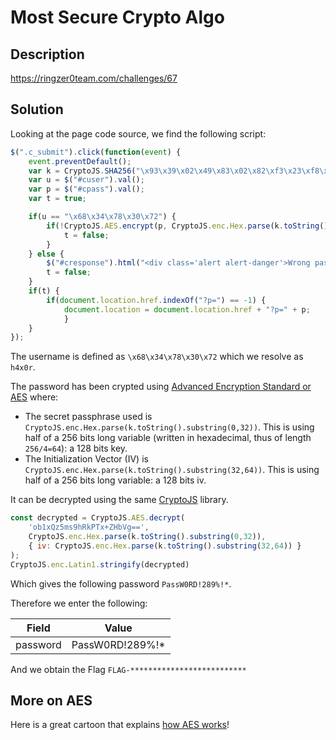 # Most Secure Crypto Algo

## Description

https://ringzer0team.com/challenges/67

## Solution

Looking at the page code source, we find the following script:
```javascript
$(".c_submit").click(function(event) {
	event.preventDefault();
	var k = CryptoJS.SHA256("\x93\x39\x02\x49\x83\x02\x82\xf3\x23\xf8\xd3\x13\x37");
	var u = $("#cuser").val();
	var p = $("#cpass").val();
	var t = true;

	if(u == "\x68\x34\x78\x30\x72") {
		if(!CryptoJS.AES.encrypt(p, CryptoJS.enc.Hex.parse(k.toString().substring(0,32)), { iv: CryptoJS.enc.Hex.parse(k.toString().substring(32,64)) }) == "ob1xQz5ms9hRkPTx+ZHbVg==") {
			t = false;
		}
	} else {
		$("#cresponse").html("<div class='alert alert-danger'>Wrong password sorry.</div>");
		t = false;
	}
	if(t) {
		if(document.location.href.indexOf("?p=") == -1) {
			document.location = document.location.href + "?p=" + p;
			}
	}
});
```

The username is defined as `\x68\x34\x78\x30\x72` which we resolve as `h4x0r`.

The password has been crypted using [Advanced Encryption Standard or AES](https://en.wikipedia.org/wiki/Advanced_Encryption_Standard) where: 

* The secret passphrase used is `CryptoJS.enc.Hex.parse(k.toString().substring(0,32))`. This is using half of a 256 bits long variable (written in hexadecimal, thus of length `256/4=64`): a 128 bits key.
* The Initialization Vector (IV) is `CryptoJS.enc.Hex.parse(k.toString().substring(32,64))`. This is using half of a 256 bits long variable: a 128 bits iv.

It can be decrypted using the same [CryptoJS](https://code.google.com/archive/p/crypto-js/) library.

```javascript
const decrypted = CryptoJS.AES.decrypt(
	'ob1xQz5ms9hRkPTx+ZHbVg==', 
	CryptoJS.enc.Hex.parse(k.toString().substring(0,32)), 
	{ iv: CryptoJS.enc.Hex.parse(k.toString().substring(32,64)) }
);
CryptoJS.enc.Latin1.stringify(decrypted)
```

Which gives the following password `PassW0RD!289%!*`.

Therefore we enter the following:

|Field  | Value |
| ------------- | ------------- |
|password|PassW0RD!289%!*|

And we obtain the Flag `FLAG-**************************`

## More on AES

Here is a great cartoon that explains [how AES works](http://www.moserware.com/2009/09/stick-figure-guide-to-advanced.html)!